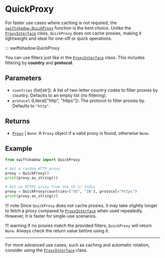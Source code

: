 # QuickProxy

For faster use cases where caching is not required, the [`swiftshadow.QuickProxy`](quickProxy.md) function is the best choice. Unlike the [`ProxyInterface`](proxyInterface.md) class, `QuickProxy` does not cache proxies, making it lightweight and ideal for one-off or quick operations.

::: swiftshadow.QuickProxy

You can use filters just like in the [`ProxyInterface`](proxyInterface.md) class. This includes filtering by **country** and **protocol**.

## Parameters
- `countries` (list[str]): A list of two-letter country codes to filter proxies by country. Defaults to an empty list (no filtering).
- `protocol` (Literal["http", "https"]): The protocol to filter proxies by. Defaults to `"http"`.

## Returns
- [`Proxy`](proxy.md) | `None`: A `Proxy` object if a valid proxy is found, otherwise `None`.

## Example
```python
from swiftshadow import QuickProxy

# Get a random HTTP proxy
proxy = QuickProxy()
print(proxy.as_string())

# Get an HTTPS proxy from the US or India
proxy = QuickProxy(countries=["US", "IN"], protocol="https")
print(proxy.as_string())
```

!!! note
    Since `QuickProxy` does not cache proxies, it may take slightly longer to fetch a proxy compared to [`ProxyInterface`](proxyInterface.md) when used repeatedly. However, it is faster for single-use scenarios.

!!! warning
    If no proxies match the provided filters, `QuickProxy` will return `None`. Always check the return value before using it.

---

For more advanced use cases, such as caching and automatic rotation, consider using the [`ProxyInterface`](proxyInterface.md) class. 
